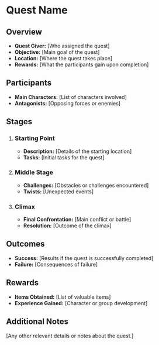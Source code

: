 # Quest Name

## Overview
- **Quest Giver:** [Who assigned the quest]
- **Objective:** [Main goal of the quest]
- **Location:** [Where the quest takes place]
- **Rewards:** [What the participants gain upon completion]

## Participants
- **Main Characters:** [List of characters involved]
- **Antagonists:** [Opposing forces or enemies]

## Stages
1. ### Starting Point
   - **Description:** [Details of the starting location]
   - **Tasks:** [Initial tasks for the quest]

2. ### Middle Stage
   - **Challenges:** [Obstacles or challenges encountered]
   - **Twists:** [Unexpected events]

3. ### Climax
   - **Final Confrontation:** [Main conflict or battle]
   - **Resolution:** [Outcome of the climax]

## Outcomes
- **Success:** [Results if the quest is successfully completed]
- **Failure:** [Consequences of failure]

## Rewards
- **Items Obtained:** [List of valuable items]
- **Experience Gained:** [Character or group development]

## Additional Notes
[Any other relevant details or notes about the quest.]
